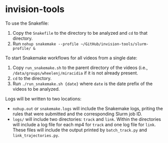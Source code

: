 # invision-tools

To use the Snakefile:

1. Copy the `Snakefile` to the directory to be analyzed and `cd` to that directory.
2. Run `nohup snakemake --profile ~/GitHub/invision-tools/slurm-profile/ &`

To start Snakemake workflows for all videos from a single date:

1. Copy `run_snakemake.sh` to the parent directory of the videos (i.e., `/data/groups/wheelenj/miracidia` if it is not already present.
2. `cd` to the directory.
3. Run `./run_snakemake.sh {date}` where `date` is the date prefix of the videos to be analyzed.

Logs will be written to two locations:

- `nohup.out` or `snakemake.logs` will include the Snakemake logs, priting the rules that were submitted and the corresponding Slurm job ID.
- `logs/` will include two directories: `track` and `link`. Within the directories will include a log file for each mp4 for `track` and one log file for `link`. These files will include the output printed by `batch_track.py` and `link_trajectories.py`.
